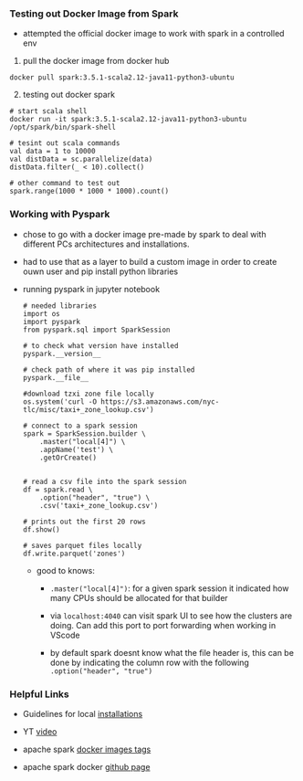 ### Testing out Docker Image from Spark

* attempted the official docker image to work with spark in a controlled env

1. pull the docker image from docker hub

  ```{bash}
  docker pull spark:3.5.1-scala2.12-java11-python3-ubuntu
  ```

2. testing out docker spark

  ```{bash}
  # start scala shell
  docker run -it spark:3.5.1-scala2.12-java11-python3-ubuntu /opt/spark/bin/spark-shell

  # tesint out scala commands
  val data = 1 to 10000
  val distData = sc.parallelize(data)
  distData.filter(_ < 10).collect()

  # other command to test out
  spark.range(1000 * 1000 * 1000).count()
  ```

### Working with Pyspark 

* chose to go with a docker image pre-made by spark to deal with different PCs architectures and installations. 

* had to use that as a layer to build a custom image in order to create ouwn user and pip install python libraries 

* running pyspark in jupyter notebook 

  ```{python}
  # needed libraries 
  import os
  import pyspark
  from pyspark.sql import SparkSession

  # to check what version have installed 
  pyspark.__version__

  # check path of where it was pip installed 
  pyspark.__file__

  #download tzxi zone file locally 
  os.system('curl -O https://s3.amazonaws.com/nyc-tlc/misc/taxi+_zone_lookup.csv')

  # connect to a spark session 
  spark = SparkSession.builder \
      .master("local[4]") \
      .appName('test') \
      .getOrCreate()


  # read a csv file into the spark session 
  df = spark.read \
      .option("header", "true") \
      .csv('taxi+_zone_lookup.csv')

  # prints out the first 20 rows 
  df.show()

  # saves parquet files locally 
  df.write.parquet('zones')
  ```

  - good to knows:

    + `.master("local[4]")`: for a given spark session it indicated how many CPUs should be allocated for that builder

    + via `localhost:4040` can visit spark UI to see how the clusters are doing. Can add this port to port forwarding when working in VScode

    + by default spark doesnt know what the file header is, this can be done by indicating the column row with the following `.option("header", "true")`

### Helpful Links

* Guidelines for local [installations](https://github.com/DataTalksClub/data-engineering-zoomcamp/tree/main/05-batch/setup)

* YT [video](https://www.youtube.com/watch?v=hqUbB9c8sKg&list=PL3MmuxUbc_hJed7dXYoJw8DoCuVHhGEQb&index=54)

* apache spark [docker images tags](https://hub.docker.com/_/spark/tags?page=1)

* apache spark docker [github page](https://github.com/apache/spark-docker/blob/master/OVERVIEW.md#environment-variable)
